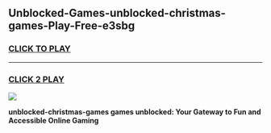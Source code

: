 
## Unblocked-Games-unblocked-christmas-games-Play-Free-e3sbg
<h3>
<a href="https://premium76.site?title=unblocked-christmas-games&ref=15A">CLICK TO PLAY</a></h3>
<hr>

<h3>
<a href="https://premium76.site?title=unblocked-christmas-games&ref=15A">CLICK 2 PLAY</a>
  
</h3>

<a href="https://premium76.site?title=unblocked-christmas-games&ref=15A"><img src="https://clearcache.store/games.png"></a>


**unblocked-christmas-games games unblocked: Your Gateway to Fun and Accessible Online Gaming**
